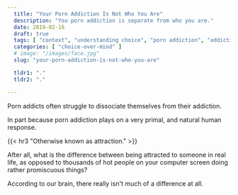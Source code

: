 ```yaml
---
  title: "Your Porn Addiction Is Not Who You Are"
  description: "You porn addiction is separate from who you are."
  date: 2019-02-16
  draft: true
  tags: [ "context", "understanding choice", "porn addiction", "addiction", "awareness", "nofap", "neverfap", "neverfap deluxe" ]
  categories: [ "choice-over-mind" ]
  # image: "/images/face.jpg"
  slug: "your-porn-addiction-is-not-who-you-are"

  tldr1: "."
  tldr2: "."

---
```


Porn addicts often struggle to dissociate themselves from their addiction.

In part because porn addiction plays on a very primal, and natural human response.


{{< hr3 "Otherwise known as attraction." >}}


After all, what is the difference between being attracted to someone in real life, as opposed to thousands of hot people on your computer screen doing rather promiscuous things?

According to our brain, there really isn't much of a difference at all. 






